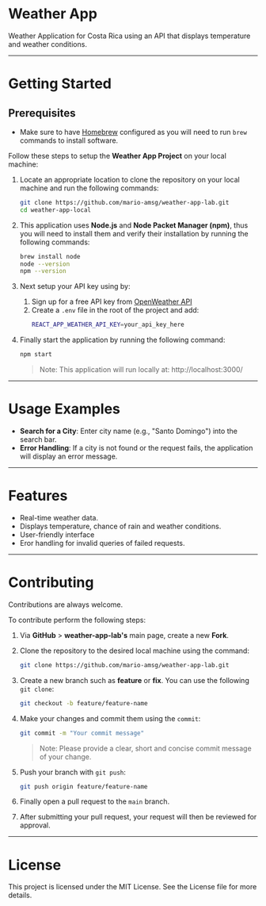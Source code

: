 # Weather App

Weather Application for Costa Rica using an API that displays temperature and weather conditions.

-------------------------

# Getting Started

## Prerequisites

- Make sure to have [Homebrew](https://brew.sh) configured as you will need to run `brew` commands to install software.


Follow these steps to setup the **Weather App Project** on your local machine:

1. Locate an appropriate location to clone the repository on your local machine and run the following commands:
    ```bash
    git clone https://github.com/mario-amsg/weather-app-lab.git
    cd weather-app-local
    ```

2. This application uses **Node.js** and **Node Packet Manager (npm)**, thus you will need to install them and verify their installation by running the following commands:
    ```bash
    brew install node
    node --version
    npm --version
    ```

3. Next setup your API key using by:

    1) Sign up for a free API key from [OpenWeather API](https://openweathermap.org/api)
    2) Create a `.env` file in the root of the project and add:
        ```bash
        REACT_APP_WEATHER_API_KEY=your_api_key_here
        ```

4. Finally start the application by running the following command:
    ```bash
    npm start
    ```
    > Note: This application will run locally at: http://localhost:3000/

-------------------------

# Usage Examples

- **Search for a City**: Enter city name (e.g., "Santo Domingo") into the search bar.
- **Error Handling**: If a city is not found or the request fails, the application will display an error message.

-------------------------

# Features

- Real-time weather data.
- Displays temperature, chance of rain and weather conditions.
- User-friendly interface
- Eror handling for invalid queries of failed requests.

-------------------------

# Contributing

Contributions are always welcome.

To contribute perform the following steps:

1. Via **GitHub** > **weather-app-lab's** main page, create a new **Fork**.
2. Clone the repository to the desired local machine using the command:
   ```bash
   git clone https://github.com/mario-amsg/weather-app-lab.git
   ```
3. Create a new branch such as **feature** or **fix**. You can use the following `git clone`:
    ```bash
    git checkout -b feature/feature-name
    ```
4. Make your changes and commit them using the `commit`:
    ```bash
    git commit -m "Your commit message"
    ```
    > Note: Please provide a clear, short and concise commit message of your change.

5. Push your branch with `git push`:
    ```bash
    git push origin feature/feature-name
    ```
6. Finally open a pull request to the `main` branch. 
7. After submitting your pull request, your request will then be reviewed for approval.

-------------------------

# License

This project is licensed under the MIT License. See the License file for more details.
